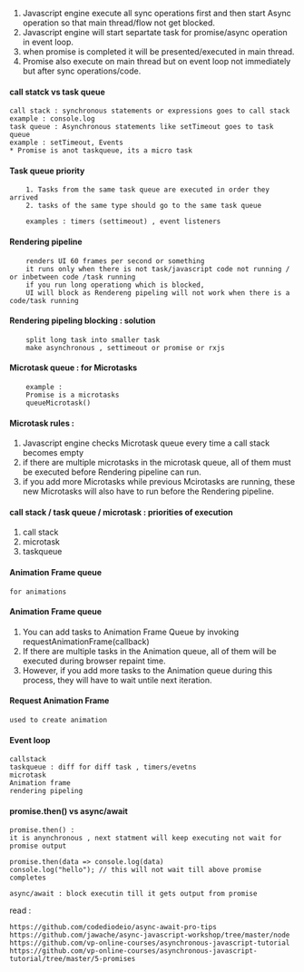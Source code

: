 1. Javascript engine execute all sync operations first and then start Async operation so that main thread/flow not get blocked.  
2. Javascript engine will start separtate task for promise/async operation in event loop.  
3. when promise is completed it will be presented/executed in main thread.   
4. Promise also execute on main thread but on event loop not immediately but after sync operations/code.

#### call statck vs task queue

    call stack : synchronous statements or expressions goes to call stack
    example : console.log
    task queue : Asynchronous statements like setTimeout goes to task queue
    example : setTimeout, Events
    * Promise is anot taskqueue, its a micro task

#### Task queue priority

        1. Tasks from the same task queue are executed in order they arrived
        2. tasks of the same type should go to the same task queue

        examples : timers (settimeout) , event listeners

#### Rendering pipeline

        renders UI 60 frames per second or something
        it runs only when there is not task/javascript code not running / or inbetween code /task running
        if you run long operationg which is blocked, 
        UI will block as Rendereng pipeling will not work when there is a code/task running

#### Rendering pipeling blocking : solution

        split long task into smaller task
        make asynchronous , settimeout or promise or rxjs

#### Microtask queue : for Microtasks

        example : 
        Promise is a microtasks
        queueMicrotask()

#### Microtask rules : 

1. Javascript engine checks Microtask queue every time a call stack becomes empty
2. if there are multiple microtasks in the microtask queue, all of them must be executed before Rendering pipeline can run.
3. if you add more Microtasks while previous Mcirotasks are running, these new Microtasks will also have to run before the Rendering pipeline.

#### call stack / task queue / microtask : priorities of execution

1. call stack
2. microtask
3. taskqueue

#### Animation Frame queue

    for animations
    
#### Animation Frame queue

1. You can add tasks to Animation Frame Queue by invoking requestAnimationFrame(callback)
2. If there are multiple tasks in the Animation queue, all of them will be executed during browser repaint time.
3. However, if you add more tasks to the Animation queue during this process, they will have to wait untile next iteration.

#### Request Animation Frame

    used to create animation

#### Event loop

    callstack
    taskqueue : diff for diff task , timers/evetns
    microtask
    Animation frame
    rendering pipeling


#### promise.then() vs async/await

    promise.then() : 
    it is anynchronous , next statment will keep executing not wait for promise output
    
    promise.then(data => console.log(data)
    console.log("hello"); // this will not wait till above promise completes
    
    async/await : block executin till it gets output from promise

read : 
    
    https://github.com/codediodeio/async-await-pro-tips
    https://github.com/jawache/async-javascript-workshop/tree/master/node
    https://github.com/vp-online-courses/asynchronous-javascript-tutorial
    https://github.com/vp-online-courses/asynchronous-javascript-tutorial/tree/master/5-promises
